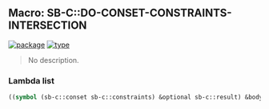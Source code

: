 ## Macro: SB-C::DO-CONSET-CONSTRAINTS-INTERSECTION
[![package](https://img.shields.io/badge/Package-SB--C-5f9ea0.svg?style=social&colorA=999999)](../) [![type](https://img.shields.io/badge/Type-Macro-5f9ea0.svg?style=social&colorA=999999)](../#macro) 

> No description.

### Lambda list
```cl
((symbol (sb-c::conset sb-c::constraints) &optional sb-c::result) &body sb-c::body)
```
